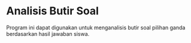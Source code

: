# Analisis Butir Soal

Program ini dapat digunakan untuk menganalisis butir soal pilihan ganda berdasarkan hasil jawaban siswa.